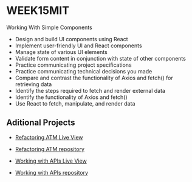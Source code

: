 # WEEK15MIT
Working With Simple Components

- Design and build UI components using React 
- Implement user-friendly UI and React components
- Manage state of various UI elements
- Validate form content in conjunction with state of other components
- Practice communicating project specifications 
- Practice communicating technical decisions you made 
- Compare and contrast the functionality of Axios and fetch() for retrieving data
- Identify the steps required to fetch and render external data
- Identify the functionality of Axios and fetch()
- Use React to fetch, manipulate, and render data

## Aditional Projects

- [Refactoring ATM Live View](https://orion-technologies.github.io/Refactoring-ATM/)
- [Refactoring ATM repository](https://github.com/Orion-Technologies/Refactoring-ATM)

- [Working with APIs Live View](https://orion-technologies.github.io/API-FETCH-data/)
- [Working with APIs repository](https://github.com/Orion-Technologies/API-FETCH-data)
